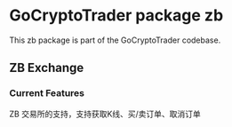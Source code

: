 # GoCryptoTrader package zb

This zb package is part of the GoCryptoTrader codebase.

## ZB Exchange 

### Current Features

ZB 交易所的支持，支持获取K线、买/卖订单、取消订单